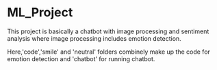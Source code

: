 # ML_Project

This project is basically a chatbot with image processing and sentiment analysis where image processing includes emotion detection.
 
 
 
Here,'code','smile' and 'neutral' folders combinely make up the code for emotion detection and 'chatbot' for running chatbot.


